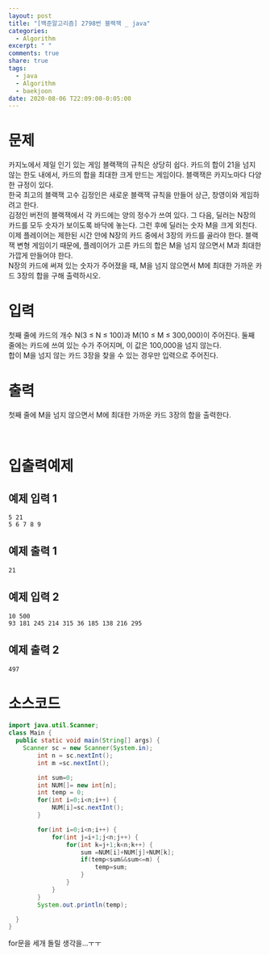 ```yaml
---
layout: post
title: "[백준알고리즘] 2798번 블랙잭 _ java"
categories:
  - Algorithm
excerpt: " "
comments: true
share: true
tags:
  - java
  - Algorithm
  - baekjoon
date: 2020-08-06 T22:09:00-0:05:00
---
```


# 문제

카지노에서 제일 인기 있는 게임 블랙잭의 규칙은 상당히 쉽다. 카드의 합이 21을 넘지 않는 한도 내에서, 카드의 합을 최대한 크게 만드는 게임이다. 블랙잭은 카지노마다 다양한 규정이 있다.<br/>
한국 최고의 블랙잭 고수 김정인은 새로운 블랙잭 규칙을 만들어 상근, 창영이와 게임하려고 한다.<br/>
김정인 버전의 블랙잭에서 각 카드에는 양의 정수가 쓰여 있다. 그 다음, 딜러는 N장의 카드를 모두 숫자가 보이도록 바닥에 놓는다. 그런 후에 딜러는 숫자 M을 크게 외친다.<br/>
이제 플레이어는 제한된 시간 안에 N장의 카드 중에서 3장의 카드를 골라야 한다. 블랙잭 변형 게임이기 때문에, 플레이어가 고른 카드의 합은 M을 넘지 않으면서 M과 최대한 가깝게 만들어야 한다.<br/>
N장의 카드에 써져 있는 숫자가 주어졌을 때, M을 넘지 않으면서 M에 최대한 가까운 카드 3장의 합을 구해 출력하시오.<br/>

# 입력

첫째 줄에 카드의 개수 N(3 ≤ N ≤ 100)과 M(10 ≤ M ≤ 300,000)이 주어진다. 둘째 줄에는 카드에 쓰여 있는 수가 주어지며, 이 값은 100,000을 넘지 않는다.<br/>
합이 M을 넘지 않는 카드 3장을 찾을 수 있는 경우만 입력으로 주어진다.<br/>

# 출력

첫째 줄에 M을 넘지 않으면서 M에 최대한 가까운 카드 3장의 합을 출력한다.

​

# 입출력예제

## 예제 입력 1

```
5 21
5 6 7 8 9
```

## 예제 출력 1

```
21
```

## 예제 입력 2

```
10 500
93 181 245 214 315 36 185 138 216 295
```

## 예제 출력 2

```
497
```

# 소스코드

```java
import java.util.Scanner;
class Main {
  public static void main(String[] args) {
    Scanner sc = new Scanner(System.in);
        int n = sc.nextInt();
        int m =sc.nextInt();

        int sum=0;
        int NUM[]= new int[n];
        int temp = 0;
        for(int i=0;i<n;i++) {
            NUM[i]=sc.nextInt();
        }

        for(int i=0;i<n;i++) {
            for(int j=i+1;j<n;j++) {
                for(int k=j+1;k<n;k++) {
                    sum =NUM[i]+NUM[j]+NUM[k];
                    if(temp<sum&&sum<=m) {
                        temp=sum;
                    }
                }
            }
        }
        System.out.println(temp);

  }
}
```

for문을 세개 돌릴 생각을...ㅜㅜ
